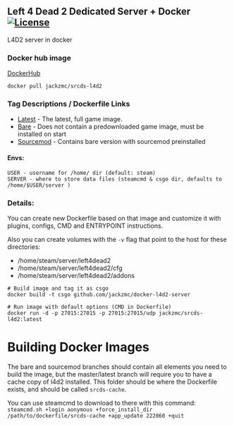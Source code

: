 ## Left 4 Dead 2 Dedicated Server + Docker [![License](http://img.shields.io/:license-mit-blue.svg)](https://github.com/Gonzih/docker-csgo-server/blob/master/LICENSE.md)
L4D2 server in docker 

### Docker hub image
[DockerHub](https://hub.docker.com/r/jackzmc/srcds-csgo)
```shell
docker pull jackzmc/srcds-l4d2
```

### Tag Descriptions / Dockerfile Links
* [Latest](https://github.com/Jackzmc/docker-l4d2-server/blob/master/Dockerfile) - The latest, full game image.
* [Bare](https://github.com/Jackzmc/docker-l4d2-server/blob/bare/Dockerfile) - Does not contain a predownloaded game image, must be installed on start
* [Sourcemod](https://github.com/Jackzmc/docker-l4d2-server/blob/sourcemod/Dockerfile) - Contains bare version with sourcemod preinstalled

#### Envs:
```env 
USER - username for /home/ dir (default: steam)
SERVER - where to store data files (steamcmd & csgo dir, defaults to /home/$USER/server )
```

### Details:
You can create new Dockerfile based on that image and customize it with plugins, configs, CMD and ENTRYPOINT instructions.

Also you can create volumes with the `-v` flag that point to the host for these directories:
* /home/steam/server/left4dead2
* /home/steam/server/left4dead2/cfg
* /home/steam/server/left4dead2/addons


```shell
# Build image and tag it as csgo
docker build -t csgo github.com/jackzmc/docker-l4d2-server

# Run image with default options (CMD in Dockerfile)
docker run -d -p 27015:27015 -p 27015:27015/udp jackzmc/srcds-l4d2:latest
```

# Building Docker Images
The bare and sourcemod branches should contain all elements you need to build the image, but the master/latest branch will require you to have a cache copy of l4d2 installed. This folder should be where the Dockerfile exists, and should be called `srcds-cache`. 

You can use steamcmd to download to there with this command:
`steamcmd.sh +login aonymous +force_install_dir /path/to/dockerfile/srcds-cache +app_update 222860 +quit`

